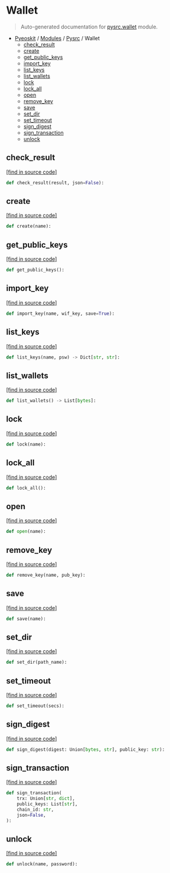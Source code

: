 # Wallet

> Auto-generated documentation for [pysrc.wallet](https://github.com/fullon-labs/pyflonkit/blob/master/pysrc/wallet.py) module.

- [Pyeoskit](../README.md#pyflonkit-index) / [Modules](../MODULES.md#pyflonkit-modules) / [Pysrc](index.md#pysrc) / Wallet
    - [check_result](#check_result)
    - [create](#create)
    - [get_public_keys](#get_public_keys)
    - [import_key](#import_key)
    - [list_keys](#list_keys)
    - [list_wallets](#list_wallets)
    - [lock](#lock)
    - [lock_all](#lock_all)
    - [open](#open)
    - [remove_key](#remove_key)
    - [save](#save)
    - [set_dir](#set_dir)
    - [set_timeout](#set_timeout)
    - [sign_digest](#sign_digest)
    - [sign_transaction](#sign_transaction)
    - [unlock](#unlock)

## check_result

[[find in source code]](https://github.com/fullon-labs/pyflonkit/blob/master/pysrc/wallet.py#L9)

```python
def check_result(result, json=False):
```

## create

[[find in source code]](https://github.com/fullon-labs/pyflonkit/blob/master/pysrc/wallet.py#L15)

```python
def create(name):
```

## get_public_keys

[[find in source code]](https://github.com/fullon-labs/pyflonkit/blob/master/pysrc/wallet.py#L36)

```python
def get_public_keys():
```

## import_key

[[find in source code]](https://github.com/fullon-labs/pyflonkit/blob/master/pysrc/wallet.py#L50)

```python
def import_key(name, wif_key, save=True):
```

## list_keys

[[find in source code]](https://github.com/fullon-labs/pyflonkit/blob/master/pysrc/wallet.py#L33)

```python
def list_keys(name, psw) -> Dict[str, str]:
```

## list_wallets

[[find in source code]](https://github.com/fullon-labs/pyflonkit/blob/master/pysrc/wallet.py#L30)

```python
def list_wallets() -> List[bytes]:
```

## lock

[[find in source code]](https://github.com/fullon-labs/pyflonkit/blob/master/pysrc/wallet.py#L44)

```python
def lock(name):
```

## lock_all

[[find in source code]](https://github.com/fullon-labs/pyflonkit/blob/master/pysrc/wallet.py#L41)

```python
def lock_all():
```

## open

[[find in source code]](https://github.com/fullon-labs/pyflonkit/blob/master/pysrc/wallet.py#L21)

```python
def open(name):
```

## remove_key

[[find in source code]](https://github.com/fullon-labs/pyflonkit/blob/master/pysrc/wallet.py#L54)

```python
def remove_key(name, pub_key):
```

## save

[[find in source code]](https://github.com/fullon-labs/pyflonkit/blob/master/pysrc/wallet.py#L18)

```python
def save(name):
```

## set_dir

[[find in source code]](https://github.com/fullon-labs/pyflonkit/blob/master/pysrc/wallet.py#L24)

```python
def set_dir(path_name):
```

## set_timeout

[[find in source code]](https://github.com/fullon-labs/pyflonkit/blob/master/pysrc/wallet.py#L27)

```python
def set_timeout(secs):
```

## sign_digest

[[find in source code]](https://github.com/fullon-labs/pyflonkit/blob/master/pysrc/wallet.py#L66)

```python
def sign_digest(digest: Union[bytes, str], public_key: str):
```

## sign_transaction

[[find in source code]](https://github.com/fullon-labs/pyflonkit/blob/master/pysrc/wallet.py#L58)

```python
def sign_transaction(
    trx: Union[str, dict],
    public_keys: List[str],
    chain_id: str,
    json=False,
):
```

## unlock

[[find in source code]](https://github.com/fullon-labs/pyflonkit/blob/master/pysrc/wallet.py#L47)

```python
def unlock(name, password):
```
